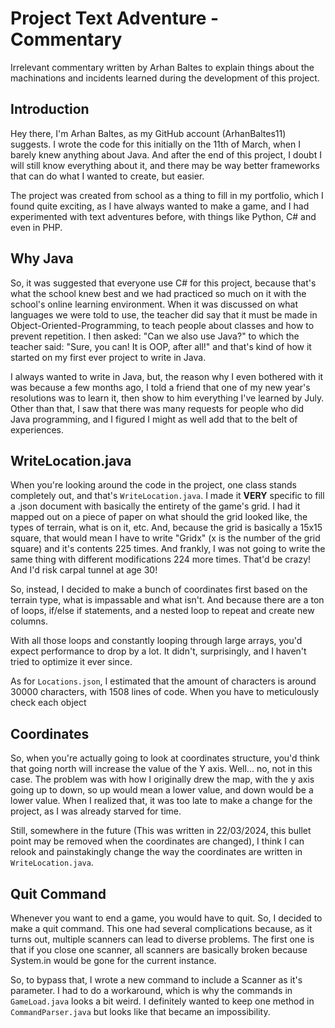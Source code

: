 # Project Text Adventure - Commentary

Irrelevant commentary written by Arhan Baltes to explain things about the machinations and incidents learned during the development of this project.

## Introduction

Hey there, I'm Arhan Baltes, as my GitHub account (ArhanBaltes11) suggests. I wrote the code for this initially on the 11th of March, when I barely knew anything about Java. And after the end of this project, I doubt I will still know everything about it, and there may be way better frameworks that can do what I wanted to create, but easier.

The project was created from school as a thing to fill in my portfolio, which I found quite exciting, as I have always wanted to make a game, and I had experimented with text adventures before, with things like Python, C# and even in PHP.

## Why Java

So, it was suggested that everyone use C# for this project, because that's what the school knew best and we had practiced so much on it with the school's online learning environment. When it was discussed on what languages we were told to use, the teacher did say that it must be made in Object-Oriented-Programming, to teach people about classes and how to prevent repetition. I then asked: "Can we also use Java?" to which the teacher said: "Sure, you can! It is OOP, after all!" and that's kind of how it started on my first ever project to write in Java.

I always wanted to write in Java, but, the reason why I even bothered with it was because a few months ago, I told a friend that one of my new year's resolutions was to learn it, then show to him everything I've learned by July. Other than that, I saw that there was many requests for people who did Java programming, and I figured I might as well add that to the belt of experiences.




## WriteLocation.java

When you're looking around the code in the project, one class stands completely out, and that's `WriteLocation.java`. I made it **VERY** specific to fill a .json document with basically the entirety of the game's grid. I had it mapped out on a piece of paper on what should the grid looked like, the types of terrain, what is on it, etc. And, because the grid is basically a 15x15 square, that would mean I have to write "Gridx" (x is the number of the grid square) and it's contents 225 times. And frankly, I was not going to write the same thing with different modifications 224 more times. That'd be crazy! And I'd risk carpal tunnel at age 30!

So, instead, I decided to make a bunch of coordinates first based on the terrain type, what is impassable and what isn't. And because there are a ton of loops, if/else if statements, and a nested loop to repeat and create new columns. 

With all those loops and constantly looping through large arrays, you'd expect performance to drop by a lot. It didn't, surprisingly, and I haven't tried to optimize it ever since.

As for `Locations.json`, I estimated that the amount of characters is around 30000 characters, with 1508 lines of code. When you have to meticulously check each object 

## Coordinates

So, when you're actually going to look at coordinates structure, you'd think that going north will increase the value of the Y axis. Well... no, not in this case. The problem was with how I originally drew the map, with the y axis going up to down, so up would mean a lower value, and down would be a lower value. When I realized that, it was too late to make a change for the project, as I was already starved for time.

Still, somewhere in the future (This was written in 22/03/2024, this bullet point may be removed when the coordinates are changed), I think I can relook and painstakingly change the way the coordinates are written in `WriteLocation.java`.

## Quit Command

Whenever you want to end a game, you would have to quit. So, I decided to make a quit command. This one had several complications because, as it turns out, multiple scanners can lead to diverse problems. The first one is that if you close one scanner, all scanners are basically broken because System.in would be gone for the current instance.

So, to bypass that, I wrote a new command to include a Scanner as it's parameter. I had to do a workaround, which is why the commands in `GameLoad.java` looks a bit weird. I definitely wanted to keep one method in `CommandParser.java` but looks like that became an impossibility.